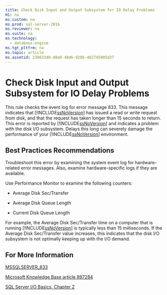 ```yaml
---
title: Check Disk Input and Output Subsystem for IO Delay Problems
H1: na
ms.custom: na
ms.prod: sql-server-2016
ms.reviewer: na
ms.suite: na
ms.technology: 
  - database-engine
ms.tgt_pltfrm: na
ms.topic: article
ms.assetid: 23863340-d8e0-48d6-928b-462745885d37
---
```

# Check Disk Input and Output Subsystem for IO Delay Problems
  This rule checks the event log for error message 833. This message indicates that [!INCLUDE[ssNoVersion](../../Token/Other/ssNoVersion_md.md)] has issued a read or write request from disk, and that the request has taken longer than 15 seconds to return. This error is reported by [!INCLUDE[ssNoVersion](../../Token/Other/ssNoVersion_md.md)] and indicates a problem with the disk I\/O subsystem. Delays this long can severely damage the performance of your [!INCLUDE[ssNoVersion](../../Token/Other/ssNoVersion_md.md)] environment.  
  
## Best Practices Recommendations  
 Troubleshoot this error by examining the system event log for hardware\-related error messages. Also, examine hardware\-specific logs if they are available.  
  
 Use Performance Monitor to examine the following counters:  
  
-   Average Disk Sec\/Transfer  
  
-   Average Disk Queue Length  
  
-   Current Disk Queue Length  
  
 For example, the Average Disk Sec\/Transfer time on a computer that is running [!INCLUDE[ssNoVersion](../../Token/Other/ssNoVersion_md.md)] is typically less than 15 milliseconds. If the Average Disk Sec\/Transfer value increases, this indicates that the disk I\/O subsystem is not optimally keeping up with the I\/O demand.  
  
## For More Information  
 [MSSQLSERVER_833](../Topic/MSSQLSERVER_833.md)  
  
 [Microsoft Knowledge Base article 897284](http://go.microsoft.com/fwlink/?linkid=117743)  
  
 [SQL Server I\/O Basics, Chapter 2](http://go.microsoft.com/fwlink/?LinkId=69370)  
  
  